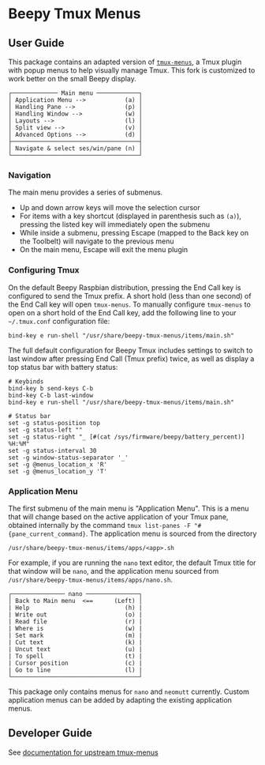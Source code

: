 # Beepy Tmux Menus

## User Guide

This package contains an adapted version of [`tmux-menus`](https://github.com/ardangelo/beepy-tmux-menus/README.md), a Tmux plugin with popup menus to help visually manage Tmux. This fork is customized to work better on the small Beepy display.

```
┌───────────── Main menu ────────────┐
│ Application Menu -->           (a) │
│ Handling Pane -->              (p) │
│ Handling Window -->            (w) │
│ Layouts -->                    (l) │
│ Split view -->                 (v) │
│ Advanced Options -->           (d) │
├────────────────────────────────────┤
│ Navigate & select ses/win/pane (n) │
└────────────────────────────────────┘
```

### Navigation

The main menu provides a series of submenus.
* Up and down arrow keys will move the selection cursor
* For items with a key shortcut (displayed in parenthesis such as `(a)`), pressing the listed key will immediately open the submenu
* While inside a submenu, pressing Escape (mapped to the Back key on the Toolbelt) will navigate to the previous menu
* On the main menu, Escape will exit the menu plugin

### Configuring Tmux

On the default Beepy Raspbian distribution, pressing the End Call key is configured to send the Tmux prefix. A short hold (less than one second) of the End Call key will open `tmux-menus`. To manually configure `tmux-menus` to open on a short hold of the End Call key, add the following line to your `~/.tmux.conf` configuration file:

```
bind-key e run-shell "/usr/share/beepy-tmux-menus/items/main.sh"
```

The full default configuration for Beepy Tmux includes settings to switch to last window after pressing End Call (Tmux prefix) twice, as well as display a top status bar with battery status:

```
# Keybinds
bind-key b send-keys C-b
bind-key C-b last-window
bind-key e run-shell "/usr/share/beepy-tmux-menus/items/main.sh"

# Status bar
set -g status-position top
set -g status-left ""
set -g status-right "_ [#(cat /sys/firmware/beepy/battery_percent)] %H:%M"
set -g status-interval 30
set -g window-status-separator '_'
set -g @menus_location_x 'R'
set -g @menus_location_y 'T'
```

### Application Menu

The first submenu of the main menu is "Application Menu". This is a menu that will change based on the active application of your Tmux pane, obtained internally by the command `tmux list-panes -F "#{pane_current_command}`. The application menu is sourced from the directory

```
/usr/share/beepy-tmux-menus/items/apps/<app>.sh
```

For example, if you are running the `nano` text editor, the default Tmux title for that window will be `nano`, and the application menu sourced from `/usr/share/beepy-tmux-menus/items/apps/nano.sh`.

```
┌─────────────── nano ───────────────┐
│ Back to Main menu  <==      (Left) │
| Help                           (h) |
| Write out                      (o) |
| Read file                      (r) |
| Where is                       (w) |
| Set mark                       (m) |
| Cut text                       (k) |
| Uncut text                     (u) |
| To spell                       (t) |
| Cursor position                (c) |
| Go to line                     (l) |
└────────────────────────────────────┘
```

This package only contains menus for `nano` and `neomutt` currently. Custom application menus can be added by adapting the existing application menus.

## Developer Guide

See [documentation for upstream tmux-menus](https://github.com/ardangelo/beepy-tmux-menus/README.md)